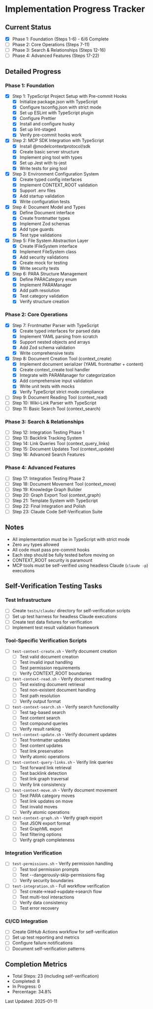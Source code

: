 # Implementation Progress Tracker

## Current Status

- [x] Phase 1: Foundation (Steps 1-6) - 6/6 Complete
- [ ] Phase 2: Core Operations (Steps 7-11)
- [ ] Phase 3: Search & Relationships (Steps 12-16)
- [ ] Phase 4: Advanced Features (Steps 17-22)

## Detailed Progress

### Phase 1: Foundation

- [x] Step 1: TypeScript Project Setup with Pre-commit Hooks
  - [x] Initialize package.json with TypeScript
  - [x] Configure tsconfig.json with strict mode
  - [x] Set up ESLint with TypeScript plugin
  - [x] Configure Prettier
  - [x] Install and configure husky
  - [x] Set up lint-staged
  - [x] Verify pre-commit hooks work
- [x] Step 2: MCP SDK Integration with TypeScript
  - [x] Install @modelcontextprotocol/sdk
  - [x] Create basic server structure
  - [x] Implement ping tool with types
  - [x] Set up Jest with ts-jest
  - [x] Write tests for ping tool
- [x] Step 3: Environment Configuration System
  - [x] Create typed config interfaces
  - [x] Implement CONTEXT_ROOT validation
  - [x] Support .env files
  - [x] Add startup validation
  - [x] Write configuration tests
- [x] Step 4: Document Model and Types
  - [x] Define Document interface
  - [x] Create frontmatter types
  - [x] Implement Zod schemas
  - [x] Add type guards
  - [x] Test type validations
- [x] Step 5: File System Abstraction Layer
  - [x] Create IFileSystem interface
  - [x] Implement FileSystem class
  - [x] Add security validations
  - [x] Create mock for testing
  - [x] Write security tests
- [x] Step 6: PARA Structure Management
  - [x] Define PARACategory enum
  - [x] Implement PARAManager
  - [x] Add path resolution
  - [x] Test category validation
  - [x] Verify structure creation

### Phase 2: Core Operations

- [x] Step 7: Frontmatter Parser with TypeScript
  - [x] Create typed interfaces for parsed data
  - [x] Implement YAML parsing from scratch
  - [x] Support nested objects and arrays
  - [x] Add Zod schema validation
  - [x] Write comprehensive tests
- [x] Step 8: Document Creation Tool (context_create)
  - [x] Implement document serializer (YAML frontmatter + content)
  - [x] Create context_create tool handler
  - [x] Integrate with PARAManager for categorization
  - [x] Add comprehensive input validation
  - [x] Write unit tests with mocks
  - [x] Verify TypeScript strict mode compliance
- [ ] Step 9: Document Reading Tool (context_read)
- [ ] Step 10: Wiki-Link Parser with TypeScript
- [ ] Step 11: Basic Search Tool (context_search)

### Phase 3: Search & Relationships

- [ ] Step 12: Integration Testing Phase 1
- [ ] Step 13: Backlink Tracking System
- [ ] Step 14: Link Queries Tool (context_query_links)
- [ ] Step 15: Document Updates Tool (context_update)
- [ ] Step 16: Advanced Search Features

### Phase 4: Advanced Features

- [ ] Step 17: Integration Testing Phase 2
- [ ] Step 18: Document Movement Tool (context_move)
- [ ] Step 19: Knowledge Graph Builder
- [ ] Step 20: Graph Export Tool (context_graph)
- [ ] Step 21: Template System with TypeScript
- [ ] Step 22: Final Integration and Polish
- [ ] Step 23: Claude Code Self-Verification Suite

## Notes

- All implementation must be in TypeScript with strict mode
- Zero `any` types allowed
- All code must pass pre-commit hooks
- Each step should be fully tested before moving on
- CONTEXT_ROOT security is paramount
- MCP tools must be self-verified using headless Claude (`claude -p`) executions

## Self-Verification Testing Tasks

### Test Infrastructure

- [ ] Create `tests/claude/` directory for self-verification scripts
- [ ] Set up test harness for headless Claude executions
- [ ] Create test data fixtures for verification
- [ ] Implement test result validation framework

### Tool-Specific Verification Scripts

- [ ] `test-context-create.sh` - Verify document creation
  - [ ] Test valid document creation
  - [ ] Test invalid input handling
  - [ ] Test permission requirements
  - [ ] Verify CONTEXT_ROOT boundaries
- [ ] `test-context-read.sh` - Verify document reading
  - [ ] Test existing document retrieval
  - [ ] Test non-existent document handling
  - [ ] Test path resolution
  - [ ] Verify output format
- [ ] `test-context-search.sh` - Verify search functionality
  - [ ] Test tag-based search
  - [ ] Test content search
  - [ ] Test compound queries
  - [ ] Verify result ranking
- [ ] `test-context-update.sh` - Verify document updates
  - [ ] Test frontmatter updates
  - [ ] Test content updates
  - [ ] Test link preservation
  - [ ] Verify atomic operations
- [ ] `test-context-query-links.sh` - Verify link queries
  - [ ] Test forward link retrieval
  - [ ] Test backlink detection
  - [ ] Test link graph traversal
  - [ ] Verify link consistency
- [ ] `test-context-move.sh` - Verify document movement
  - [ ] Test PARA category moves
  - [ ] Test link updates on move
  - [ ] Test invalid moves
  - [ ] Verify atomic operations
- [ ] `test-context-graph.sh` - Verify graph export
  - [ ] Test JSON export format
  - [ ] Test GraphML export
  - [ ] Test filtering options
  - [ ] Verify graph completeness

### Integration Verification

- [ ] `test-permissions.sh` - Verify permission handling
  - [ ] Test tool permission prompts
  - [ ] Test --dangerously-skip-permissions flag
  - [ ] Verify security boundaries
- [ ] `test-integration.sh` - Full workflow verification
  - [ ] Test create->read->update->search flow
  - [ ] Test multi-tool interactions
  - [ ] Verify data consistency
  - [ ] Test error recovery

### CI/CD Integration

- [ ] Create GitHub Actions workflow for self-verification
- [ ] Set up test reporting and metrics
- [ ] Configure failure notifications
- [ ] Document self-verification patterns

## Completion Metrics

- Total Steps: 23 (including self-verification)
- Completed: 8
- In Progress: 0
- Percentage: 34.8%

Last Updated: 2025-01-11
